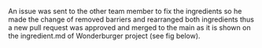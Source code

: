 An issue was sent to the other team member to fix the ingredients so he 
made the change of removed barriers and rearranged both ingredients thus 
a new pull request was approved and merged to the main as it is shown on 
the ingredient.md of Wonderburger project (see fig below).


